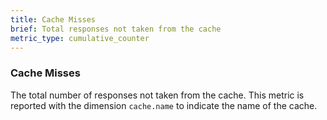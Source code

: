 ```yaml
---
title: Cache Misses
brief: Total responses not taken from the cache
metric_type: cumulative_counter
---
```

### Cache Misses
The total number of responses not taken from the cache. This metric is reported with the dimension `cache.name` to
indicate the name of the cache.
